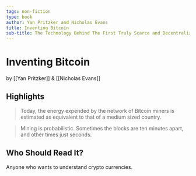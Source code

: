 ```yaml
---
tags: non-fiction
type: book
author: Yan Pritzker and Nicholas Evans
title: Inventing Bitcoin
sub-title: The Technology Behind The First Truly Scarce and Decentralized Money Explained
---
```


# Inventing Bitcoin
by [[Yan Pritzker]] & [[Nicholas Evans]]

## Highlights
> Today, the energy expended by the network of Bitcoin miners is estimated as equivalent to that of a medium sized country.

> Mining is probabilistic. Sometimes the blocks are ten minutes apart, and other times just seconds.

## Who Should Read It?
Anyone who wants to understand crypto currencies.
